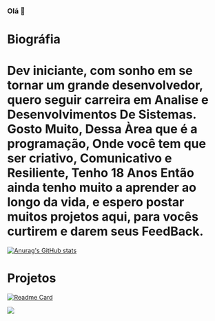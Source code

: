 ### Olá 👋

# Biográfia 

# Dev iniciante, com sonho em se tornar um grande desenvolvedor, quero seguir carreira em Analise e Desenvolvimentos De Sistemas. Gosto Muito, Dessa Àrea que é a programação, Onde você tem que ser criativo, Comunicativo e Resiliente, Tenho 18 Anos Então ainda tenho muito a aprender ao longo da vida, e espero postar muitos projetos aqui, para vocês curtirem e darem seus FeedBack.

[![Anurag's GitHub stats](https://github-readme-stats.vercel.app/api?username=deveugenio)](https://github.com/anuraghazra/github-readme-stats)

# Projetos

[![Readme Card](https://github-readme-stats.vercel.app/api/pin/?username=deveugenio&repo=DevEugeniogit.github.io)](https://github.com/anuraghazra/github-readme-stats)

<a href="[(https://www.linkedin.com/in/geovane-eugenio-345b98246/)" target="_blank"><img src="https://img.shields.io/badge/-LinkedIn-%230077B5?style=for-the-badge&logo=linkedin&logoColor=white" target="_blank"></a> 
